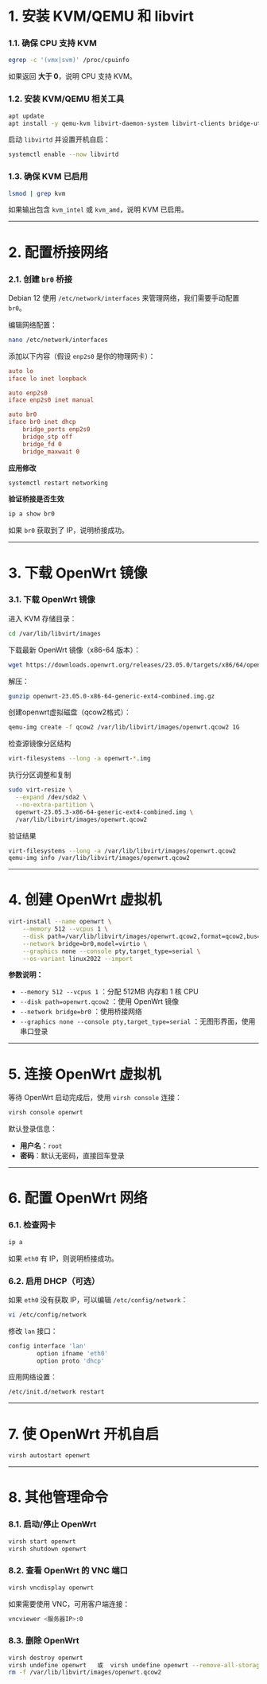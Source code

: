 

# **1. 安装 KVM/QEMU 和 libvirt**
### **1.1. 确保 CPU 支持 KVM**
```sh
egrep -c '(vmx|svm)' /proc/cpuinfo
```
如果返回 **大于 0**，说明 CPU 支持 KVM。

### **1.2. 安装 KVM/QEMU 相关工具**
```sh
apt update
apt install -y qemu-kvm libvirt-daemon-system libvirt-clients bridge-utils virtinst
```
启动 `libvirtd` 并设置开机自启：
```sh
systemctl enable --now libvirtd
```

### **1.3. 确保 KVM 已启用**
```sh
lsmod | grep kvm
```
如果输出包含 `kvm_intel` 或 `kvm_amd`，说明 KVM 已启用。

---

# **2. 配置桥接网络**
### **2.1. 创建 `br0` 桥接**
Debian 12 使用 `/etc/network/interfaces` 来管理网络，我们需要手动配置 `br0`。

编辑网络配置：
```sh
nano /etc/network/interfaces
```
添加以下内容（假设 `enp2s0` 是你的物理网卡）：
```ini
auto lo
iface lo inet loopback

auto enp2s0
iface enp2s0 inet manual

auto br0
iface br0 inet dhcp
    bridge_ports enp2s0
    bridge_stp off
    bridge_fd 0
    bridge_maxwait 0
```
**应用修改**
```sh
systemctl restart networking
```
**验证桥接是否生效**
```sh
ip a show br0
```
如果 `br0` 获取到了 IP，说明桥接成功。

---

# **3. 下载 OpenWrt 镜像**
### **3.1. 下载 OpenWrt 镜像**
进入 KVM 存储目录：
```sh
cd /var/lib/libvirt/images
```
下载最新 OpenWrt 镜像（x86-64 版本）：
```sh
wget https://downloads.openwrt.org/releases/23.05.0/targets/x86/64/openwrt-23.05.0-x86-64-generic-ext4-combined.img.gz
```
解压：
```sh
gunzip openwrt-23.05.0-x86-64-generic-ext4-combined.img.gz
```
创建openwrt虚拟磁盘（qcow2格式）：
```sh
qemu-img create -f qcow2 /var/lib/libvirt/images/openwrt.qcow2 1G
```
检查源镜像分区结构
```sh
virt-filesystems --long -a openwrt-*.img
```
执行分区调整和复制
```sh
sudo virt-resize \
  --expand /dev/sda2 \
  --no-extra-partition \
  openwrt-23.05.3-x86-64-generic-ext4-combined.img \
  /var/lib/libvirt/images/openwrt.qcow2
```
验证结果
```sh
virt-filesystems --long -a /var/lib/libvirt/images/openwrt.qcow2
qemu-img info /var/lib/libvirt/images/openwrt.qcow2
```

---

# **4. 创建 OpenWrt 虚拟机**
```sh
virt-install --name openwrt \
    --memory 512 --vcpus 1 \
    --disk path=/var/lib/libvirt/images/openwrt.qcow2,format=qcow2,bus=virtio \
    --network bridge=br0,model=virtio \
    --graphics none --console pty,target_type=serial \
    --os-variant linux2022 --import
```

**参数说明：**
- `--memory 512 --vcpus 1` ：分配 512MB 内存和 1 核 CPU
- `--disk path=openwrt.qcow2` ：使用 OpenWrt 镜像
- `--network bridge=br0` ：使用桥接网络
- `--graphics none --console pty,target_type=serial` ：无图形界面，使用串口登录

---

# **5. 连接 OpenWrt 虚拟机**
等待 OpenWrt 启动完成后，使用 `virsh console` 连接：
```sh
virsh console openwrt
```
默认登录信息：
- **用户名**：`root`
- **密码**：默认无密码，直接回车登录

---

# **6. 配置 OpenWrt 网络**
### **6.1. 检查网卡**
```sh
ip a
```
如果 `eth0` 有 IP，则说明桥接成功。

### **6.2. 启用 DHCP（可选）**
如果 `eth0` 没有获取 IP，可以编辑 `/etc/config/network`：
```sh
vi /etc/config/network
```
修改 `lan` 接口：
```sh
config interface 'lan'
        option ifname 'eth0'
        option proto 'dhcp'
```
应用网络设置：
```sh
/etc/init.d/network restart
```

---

# **7. 使 OpenWrt 开机自启**
```sh
virsh autostart openwrt
```

---

# **8. 其他管理命令**
### **8.1. 启动/停止 OpenWrt**
```sh
virsh start openwrt
virsh shutdown openwrt
```
### **8.2. 查看 OpenWrt 的 VNC 端口**
```sh
virsh vncdisplay openwrt
```
如果需要使用 VNC，可用客户端连接：
```sh
vncviewer <服务器IP>:0
```
### **8.3. 删除 OpenWrt**
```sh
virsh destroy openwrt 
virsh undefine openwrt   或  virsh undefine openwrt --remove-all-storage
rm -f /var/lib/libvirt/images/openwrt.qcow2
```